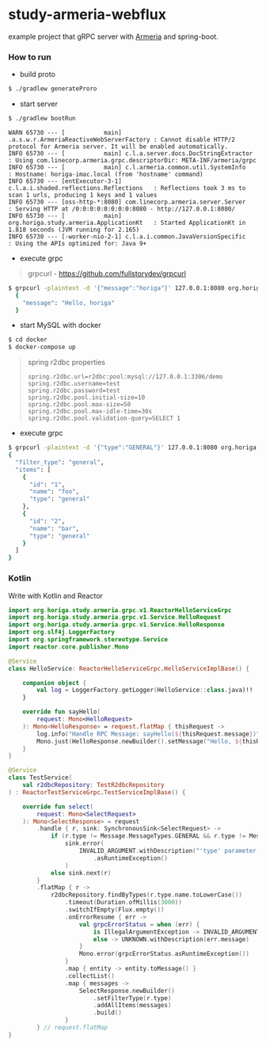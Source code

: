 study-armeria-webflux
=====

example project that gRPC server with [Armeria](https://github.com/line/armeria) and spring-boot.

### How to run
- build proto

```bash
$ ./gradlew generateProro
```

- start server

```bash
$ ./gradlew bootRun
```

```
WARN 65730 --- [           main] .a.s.w.r.ArmeriaReactiveWebServerFactory : Cannot disable HTTP/2 protocol for Armeria server. It will be enabled automatically.
INFO 65730 --- [           main] c.l.a.server.docs.DocStringExtractor     : Using com.linecorp.armeria.grpc.descriptorDir: META-INF/armeria/grpc
INFO 65730 --- [           main] c.l.armeria.common.util.SystemInfo       : Hostname: horiga-imac.local (from 'hostname' command)
INFO 65730 --- [entExecutor-3-1] c.l.a.i.shaded.reflections.Reflections   : Reflections took 3 ms to scan 1 urls, producing 1 keys and 1 values
INFO 65730 --- [oss-http-*:8080] com.linecorp.armeria.server.Server       : Serving HTTP at /0:0:0:0:0:0:0:0:8080 - http://127.0.0.1:8080/
INFO 65730 --- [           main] org.horiga.study.armeria.ApplicationKt   : Started ApplicationKt in 1.818 seconds (JVM running for 2.165)
INFO 65730 --- [-worker-nio-2-1] c.l.a.i.common.JavaVersionSpecific       : Using the APIs optimized for: Java 9+

```

- execute grpc

> grpcurl - https://github.com/fullstorydev/grpcurl

```bash
$ grpcurl -plaintext -d '{"message":"horiga"}' 127.0.0.1:8080 org.horiga.study.armeria.grpc.v1.HelloService/SayHello
  {
    "message": "Hello, horiga"
  }
```

- start MySQL with docker

```bash
$ cd docker
$ docker-compose up
```

> spring r2dbc properties
> ```$xslt
> spring.r2dbc.url=r2dbc:pool:mysql://127.0.0.1:3306/demo
> spring.r2dbc.username=test
> spring.r2dbc.password=test
> spring.r2dbc.pool.initial-size=10
> spring.r2dbc.pool.max-size=50
> spring.r2dbc.pool.max-idle-time=30s
> spring.r2dbc.pool.validation-query=SELECT 1
> ``` 

- execute grpc

```bash
$ grpcurl -plaintext -d '{"type":"GENERAL"}' 127.0.0.1:8080 org.horiga.study.armeria.grpc.v1.TestService/Select
{
  "filter_type": "general",
  "items": [
    {
      "id": "1",
      "name": "foo",
      "type": "general"
    },
    {
      "id": "2",
      "name": "bar",
      "type": "general"
    }
  ]
}
```

### Kotlin

Write with Kotlin and Reactor

```Kotlin
import org.horiga.study.armeria.grpc.v1.ReactorHelloServiceGrpc
import org.horiga.study.armeria.grpc.v1.Service.HelloRequest
import org.horiga.study.armeria.grpc.v1.Service.HelloResponse
import org.slf4j.LoggerFactory
import org.springframework.stereotype.Service
import reactor.core.publisher.Mono

@Service
class HelloService: ReactorHelloServiceGrpc.HelloServiceImplBase() {

    companion object {
        val log = LoggerFactory.getLogger(HelloService::class.java)!!
    }

    override fun sayHello(
        request: Mono<HelloRequest>
    ): Mono<HelloResponse> = request.flatMap { thisRequest ->
        log.info("Handle RPC Message: sayHello(${thisRequest.message})")
        Mono.just(HelloResponse.newBuilder().setMessage("Hello, ${thisRequest.message}").build())
    }
}
```

```Kotlin
@Service
class TestService(
    val r2dbcRepository: TestR2dbcRepository
) : ReactorTestServiceGrpc.TestServiceImplBase() {

    override fun select(
        request: Mono<SelectRequest>
    ): Mono<SelectResponse> = request
        .handle { r, sink: SynchronousSink<SelectRequest> ->
            if (r.type != Message.MessageTypes.GENERAL && r.type != Message.MessageTypes.NORMAL)
                sink.error(
                    INVALID_ARGUMENT.withDescription("'type' parameter ignored")
                        .asRuntimeException()
                )
            else sink.next(r)
        }
        .flatMap { r ->
            r2dbcRepository.findByTypes(r.type.name.toLowerCase())
                .timeout(Duration.ofMillis(3000))
                .switchIfEmpty(Flux.empty())
                .onErrorResume { err ->
                    val grpcErrorStatus = when (err) {
                        is IllegalArgumentException -> INVALID_ARGUMENT.withDescription("<test>")
                        else -> UNKNOWN.withDescription(err.message)
                    }
                    Mono.error(grpcErrorStatus.asRuntimeException())
                }
                .map { entity -> entity.toMessage() }
                .collectList()
                .map { messages ->
                    SelectResponse.newBuilder()
                        .setFilterType(r.type)
                        .addAllItems(messages)
                        .build()
                }
        } // request.flatMap
}
```
